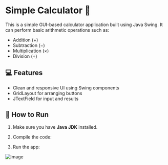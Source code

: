 # Simple Calculator 🧮

This is a simple GUI-based calculator application built using Java Swing. It can perform basic arithmetic operations such as:

- Addition (+)
- Subtraction (−)
- Multiplication (×)
- Division (÷)

## 💻 Features

- Clean and responsive UI using Swing components
- GridLayout for arranging buttons
- JTextField for input and results

## 🚀 How to Run

1. Make sure you have **Java JDK** installed.
2. Compile the code:


3. Run the app:

![image](https://github.com/user-attachments/assets/c812bf06-3fb2-4841-9ebc-6319bba82f47)

